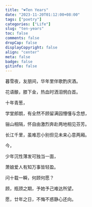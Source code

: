 ```yaml
---
title: "❤️Ten Years"
date: "2023-11-20T01:12:00+08:00"
tags: ["poetry"]
categories: ["Life"]
slug: "ten-years"
toc: false
comments: false
dropCap: false
displayCopyright: false
align: "center"
meta: false
badge: false
gitinfo: false
---
```


暮雪夜，友朋间，华年里伴歌酌庆酒。

花语酿，膝下金，热血时洒泪惘白首。

十年青葱，

学堂郎朗，有全然不顾留满园懵懂与念想，

骊山相隔，怀自由激烈奔赴两地相见芬芳。

长江千里，虽难忍小别但见未来心意两厢。

今，

少年沉性薄发可独当一面，

萧娘爱人有知万事皆轻盈。

问十载一瞬，何顾何愿？

顾，瓶颈之期，予她予己难达所望。

愿，廿年之日，不悔不惑静心还向。



